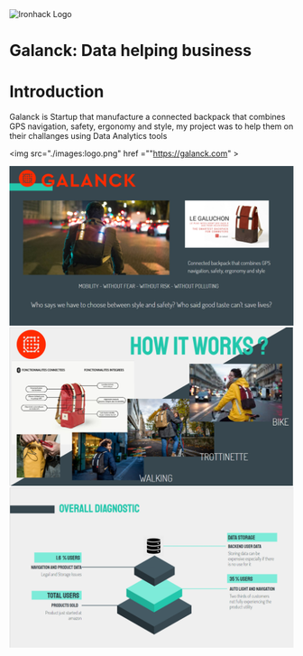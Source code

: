 <img src="https://bit.ly/2VnXWr2" alt="Ironhack Logo" width="100"/>

# Galanck: Data helping business

# Introduction

Galanck is  Startup that manufacture a connected backpack that combines GPS navigation, safety, ergonomy and style, my project was to help them on their challanges using Data Analytics tools

<img src="./images:logo.png" href =""https://galanck.com" >

<img src="./images/galanck.PNG" alt="overview" width="700"/>

<img src="./images/how_works.PNG" alt="overview" width="700"/>

<img src="./images/overall.PNG" alt="overview" width="700"/>
